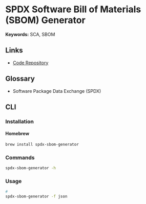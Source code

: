 # SPDX Software Bill of Materials (SBOM) Generator

**Keywords:** SCA, SBOM

## Links

- [Code Repository](https://github.com/opensbom-generator/spdx-sbom-generator)

## Glossary

- Software Package Data Exchange (SPDX)

## CLI

### Installation

#### Homebrew

```sh
brew install spdx-sbom-generator
```

### Commands

```sh
spdx-sbom-generator -h
```

### Usage

```sh
#
spdx-sbom-generator -f json
```
